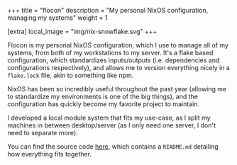+++
title = "flocon"
description = "My personal NixOS configuration, managing my systems"
weight = 1

[extra]
local_image = "img/nix-snowflake.svg"
+++

Flocon is my personal NixOS configuration, which I use to manage all of my systems, from both of my workstations to my server. It's a flake based configuration, which standardizes inputs/outputs (i.e. dependencies and configurations respectively), and allows me to version everything nicely in a `flake.lock` file, akin to something like npm.

NixOS has been so incredibly useful throughout the past year (allowing me to standardize my environments is one of the big things), and the configuration has quickly become my favorite project to maintain.

I developed a local module system that fits my use-case, as I split my machines in between desktop/server (as I only need one server, I don't need to separate more).

You can find the source code [here](https://github.com/nezia1/flocon), which contains a `README.md` detailing how everything fits together.
